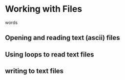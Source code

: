 # Working with Files
words


## Opening and reading text (ascii) files

## Using loops to read text files

## writing to text files


```python

```
